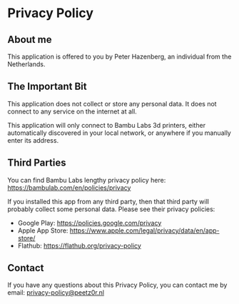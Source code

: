 # Privacy Policy

## About me

This application is offered to you by Peter Hazenberg, an individual from the Netherlands.

## The Important Bit

This application does not collect or store any personal data. It does not connect to any service on the internet at all.

This application will only connect to Bambu Labs 3d printers, either automatically discovered in your local network, or anywhere if you manually enter its address.

## Third Parties

You can find Bambu Labs lengthy privacy policy here: https://bambulab.com/en/policies/privacy

If you installed this app from any third party, then that third party will probably collect some personal data. Please see their privacy policies:
* Google Play: https://policies.google.com/privacy
* Apple App Store: https://www.apple.com/legal/privacy/data/en/app-store/
* Flathub: https://flathub.org/privacy-policy

## Contact

If you have any questions about this Privacy Policy, you can contact me by email: privacy-policy@peetz0r.nl

